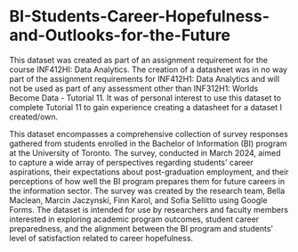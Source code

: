# BI-Students-Career-Hopefulness-and-Outlooks-for-the-Future

This dataset was created as part of an assignment requirement for the course INF412HI: Data Analytics. The creation of a datasheet was in no way part of the assignment requirements for INF412H1: Data Analytics and will not be used as part of any assessment other than INF312H1: Worlds Become Data - Tutorial 11. It was of personal interest to use this dataset to complete Tutorial 11 to gain experience creating a datasheet for a dataset I created/own.

This dataset encompasses a comprehensive collection of survey responses gathered from students enrolled in the Bachelor of Information (BI) program at the University of Toronto. The survey, conducted in March 2024, aimed to capture a wide array of perspectives regarding students' career aspirations, their expectations about post-graduation employment, and their perceptions of how well the BI program prepares them for future careers in the information sector. The survey was created by the research team, Bella Maclean, Marcin Jaczynski, Finn Karol, and Sofia Sellitto using Google Forms. The dataset is intended for use by researchers and faculty members interested in exploring academic program outcomes, student career preparedness, and the alignment between the BI program and students' level of satisfaction related to career hopefulness.
